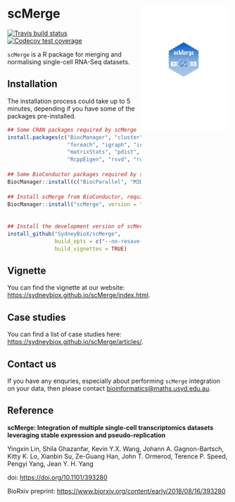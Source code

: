 
<!-- README.md is generated from README.Rmd. Please edit that file -->

# scMerge <img src="https://github.com/SydneyBioX/scMerge/raw/master/inst/logo.png" align="right" width="200" />

[![Travis build
status](https://travis-ci.org/SydneyBioX/scMerge.svg?branch=master)](https://travis-ci.org/SydneyBioX/scMerge)
[![Codecov test
coverage](https://codecov.io/gh/SydneyBioX/scMerge/branch/master/graph/badge.svg)](https://codecov.io/gh/SydneyBioX/scMerge?branch=master)

`scMerge` is a R package for merging and normalising single-cell RNA-Seq
datasets.

## Installation

The installation process could take up to 5 minutes, depending if you
have some of the packages pre-installed.

``` r
## Some CRAN packages required by scMerge
install.packages(c("BiocManager", "cluster", "distr", "doSNOW", 
                   "foreach", "igraph", "irlba", "iterators", 
                   "matrixStats", "pdist", "proxy",  "Rcpp", 
                   "RcppEigen", "rsvd", "ruv"))

## Some BioConductor packages required by scMerge
BiocManager::install(c("BiocParallel", "M3Drop", "SingleCellExperiment"))

## Install scMerge from BioConductor, requires R 3.6.0 or above
BiocManager::install("scMerge", version = "3.9")


## Install the development version of scMerge
install_github("SydneyBioX/scMerge", 
               build_opts = c("--no-resave-data", "--no-manual"),
               build_vignettes = TRUE)
```

## Vignette

You can find the vignette at our website:
<https://sydneybiox.github.io/scMerge/index.html>.

## Case studies

You can find a list of case studies here:
<https://sydneybiox.github.io/scMerge/articles/>.

## Contact us

If you have any enquries, especially about performing `scMerge`
integration on your data, then please contact
<bioinformatics@maths.usyd.edu.au>.

## Reference

**scMerge: Integration of multiple single-cell transcriptomics datasets
leveraging stable expression and pseudo-replication**

Yingxin Lin, Shila Ghazanfar, Kevin Y.X. Wang, Johann A. Gagnon-Bartsch,
Kitty K. Lo, Xianbin Su, Ze-Guang Han, John T. Ormerod, Terence P.
Speed, Pengyi Yang, Jean Y. H. Yang

doi: <https://doi.org/10.1101/393280>

BioRxiv preprint:
<https://www.biorxiv.org/content/early/2018/08/16/393280>
